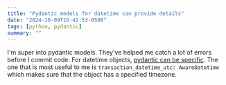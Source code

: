 ```yaml
---
title: "Pydantic models for datetime can provide details"
date: "2024-10-09T16:42:53-0500"
tags: [python, pydantic]
summary: ""
---
```


I'm super into pydantic models. They've helped me catch a lot of errors before I
commit code. For datetime objects,
[pydantic can be specific](https://docs.pydantic.dev/2.0/usage/types/datetime/#pydantic-date-types).
The one that is most useful to me is `transaction_datetime_utc: AwareDatetime`
which makes sure that the object has a specified timezone.
